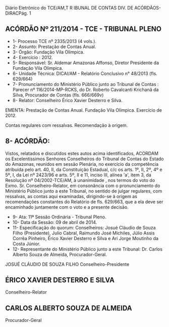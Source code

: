 Diário Eletrônico do TCE/AM,T R IBUNAL DE CONTAS DIV. DE ACÓRDÃOS-DIRACPág. 1

## ACÓRDÃO Nº 211/2014 - TCE - TRIBUNAL PLENO

- 1- Processo TCE nº 2335/2013 (4 vols.).
- 2- Assunto: Prestação de Contas Anual.
- 3- Órgão: Fundação Vila Olímpica.
- 4- Exercício : 2012.
- 5-  Responsável: Sr.  Aldemar  Amazonas  Affonso,  Diretor  Presidente  da  Fundação  Vila Olímpica.
- 6- Unidade Técnica: DICAI/AM - Relatório Conclusivo n° 48/2013 (fls. 629/664)
- 7-  Pronunciamento  do  Ministério  Público  junto  ao  Tribunal  de  Contas :  Parecer  nº 116/2014-MP-RCKS, do Dr. Roberto Cavalcanti Krichanã da Silva, Procurador de Contas (fls. 666/669v)
- 8- Relator: Conselheiro Érico Xavier Desterro e Silva.

EMENTA: Prestação de Contas Anual. Fundação Vila Olímpica. Exercício de 2012.

Contas regulares com ressalvas. Recomendação à origem.

## 8- ACÓRDÃO:

Vistos, relatados e discutidos estes autos acima identificados,  ACORDAM os Excelentíssimos  Senhores  Conselheiros do Tribunal de Contas do Estado do Amazonas, reunidos em sessão Plenária, no exercício da competência atribuída pelo  art. 40, II, da Constituição Estadual, c/c os arts. 1º, II, 2º, 4º e 5º, I, da Lei nº 2423/96 e arts. 5º, II  e  11,  inciso  III,  alínea  'a',  item  3,  da  Resolução  nº  04/2002-TCE/AM, à unanimidade , nos  termos  do  voto  do  Exmo.  Sr.  Conselheiro-Relator, em consonância com  o pronunciamento  do  Ministério Público junto a este Tribunal, no sentido de julgar regulares,  com  ressalvas, as  contas aqui examinadas,  dirigindo-se à origem  as recomendações constantes do Relatório de fls. 629/663, que a ela deve ser encaminhado juntamente com o voto e a presente decisão.

- 9- Ata: 11ª Sessão Ordinária - Tribunal Pleno.
- 10- Data da Sessão: 09 de abril de 2014.
- 11- Especificação do quorum: Conselheiros: Josué Cláudio de Souza Filho (Presidente), Julio Cabral, Raimundo José Michiles, Júlio Assis Corrêa Pinheiro, Érico Xavier Desterro e Silva e Ari Jorge Moutinho da Costa Júnior.
- 12-  Representante  do  Ministério  Público  junto  a  este  Tribunal: Dr. Carlos  Alberto Souza de Almeida, Procurador-Geral.

JOSUÉ CLÁUDIO DE SOUZA FILHO Conselheiro-Presidente

## ÉRICO XAVIER DESTERRO E SILVA

Conselheiro-Relator

## CARLOS ALBERTO SOUZA DE ALMEIDA

Procurador-Geral